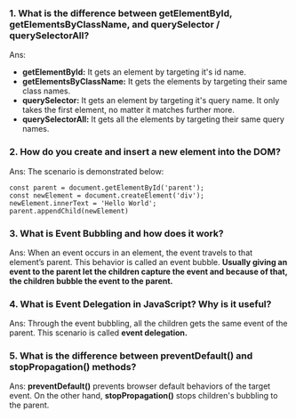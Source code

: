 <h3>1. What is the difference between getElementById, getElementsByClassName, and querySelector / querySelectorAll?</h3>
Ans:<ul>
    <li><strong>getElementById:</strong> It gets an element by targeting it's id name.</li>
    <li><strong>getElementsByClassName:</strong> It gets the elements by targeting their same class names.</li>
    <li><strong>querySelector:</strong> It gets an element by targeting it's query name. It only takes the first element, no matter it matches further more.</li>
    <li><strong>querySelectorAll:</strong> It gets all the elements by targeting their same query names.</li>
</ul>
<h3>2. How do you create and insert a new element into the DOM?</h3>
Ans: The scenario is demonstrated below:

```
const parent = document.getElementById('parent');
const newElement = document.createElement('div');
newElement.innerText = 'Hello World';
parent.appendChild(newElement)
```

<h3>3. What is Event Bubbling and how does it work?</h3>
Ans: When an event occurs in an element, the event travels to that element’s parent. This behavior is called an event bubble. <strong>Usually giving an event to the parent let the children capture the event and because of that, the children bubble the event to the parent.</strong>
<h3>4. What is Event Delegation in JavaScript? Why is it useful?</h3>
Ans: Through the event bubbling, all the children gets the same event of the parent. This scenario is called <strong>event delegation.</strong>
<h3>5. What is the difference between preventDefault() and stopPropagation() methods?</h3>
Ans: <strong>preventDefault()</strong> prevents browser default behaviors of the target event. On the other hand, <strong>stopPropagation()</strong> stops children's bubbling to the parent.
